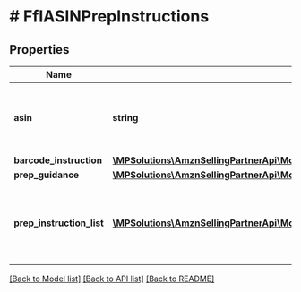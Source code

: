 # # FfIASINPrepInstructions

## Properties

Name | Type | Description | Notes
------------ | ------------- | ------------- | -------------
**asin** | **string** | The Amazon Standard Identification Number (ASIN) of the item. | [optional]
**barcode_instruction** | [**\MPSolutions\AmznSellingPartnerApi\Models\FulfillmentInbound\FfIBarcodeInstruction**](FfIBarcodeInstruction.md) |  | [optional]
**prep_guidance** | [**\MPSolutions\AmznSellingPartnerApi\Models\FulfillmentInbound\FfIPrepGuidance**](FfIPrepGuidance.md) |  | [optional]
**prep_instruction_list** | [**\MPSolutions\AmznSellingPartnerApi\Models\FulfillmentInbound\FfIPrepInstruction[]**](FfIPrepInstruction.md) | A list of preparation instructions to help with item sourcing decisions. | [optional]

[[Back to Model list]](../../README.md#models) [[Back to API list]](../../README.md#endpoints) [[Back to README]](../../README.md)
